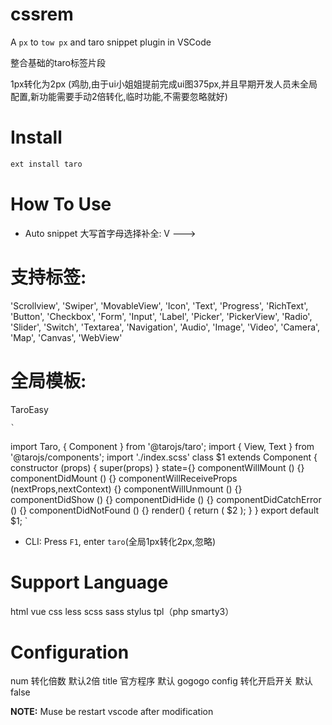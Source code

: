 # cssrem

A `px` to `tow px` and taro snippet plugin in VSCode

整合基础的taro标签片段

1px转化为2px
(鸡肋,由于ui小姐姐提前完成ui图375px,并且早期开发人员未全局配置,新功能需要手动2倍转化,临时功能,不需要忽略就好)

# Install

```bash
ext install taro
```

# How To Use

+ Auto snippet
 大写首字母选择补全:
V ---> <View></View>

# 支持标签:
'Scrollview',
  'Swiper',
  'MovableView',
  'Icon',
  'Text',
  'Progress',
  'RichText',
  'Button',
  'Checkbox',
  'Form',
  'Input',
  'Label',
  'Picker',
  'PickerView',
  'Radio',
  'Slider',
  'Switch',
  'Textarea',
  'Navigation',
  'Audio',
  'Image',
  'Video',
  'Camera',
  'Map',
  'Canvas',
  'WebView'
  
# 全局模板:
TaroEasy

    `
import Taro, { Component } from '@tarojs/taro';
import { View, Text } from '@tarojs/components';
import './index.scss'
class  $1  extends Component {
  constructor (props) {
    super(props)
  }
  state={}
  componentWillMount () {}
  componentDidMount () {}
  componentWillReceiveProps (nextProps,nextContext) {}
  componentWillUnmount () {}
  componentDidShow () {}
  componentDidHide () {}
  componentDidCatchError () {}
  componentDidNotFound () {}
  render() {
    return (
      <View>
        $2
      </View>
    );
  }
}
export default $1;
`

+ CLI: Press `F1`, enter `taro`(全局1px转化2px,忽略)

# Support Language

html vue css less scss sass stylus tpl（php smarty3）

# Configuration


num 转化倍数 默认2倍
title 官方程序 默认 gogogo
config 转化开启开关 默认 false

**NOTE:** Muse be restart vscode after modification

